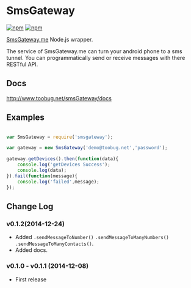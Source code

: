 # SmsGateway

[![npm](http://img.shields.io/npm/v/gulp-toor.svg)](https://www.npmjs.com/package/gulp-toor)
[![npm](http://img.shields.io/npm/l/gulp-toor.svg)](https://www.npmjs.com/package/gulp-toor)

[SmsGateway.me](https://smsgateway.me) Node.js wrapper.

The service of SmsGateway.me can turn your android phone to a sms tunnel. You can programmatically send or receive messages with there RESTful API.

## Docs

<http://www.toobug.net/smsGateway/docs>

## Examples

```javascript

var SmsGateway = require('smsgateway');

var gateway = new SmsGateway('demo@toobug.net','password');

gateway.getDevices().then(function(data){
	console.log('getDevices Success');
	console.log(data);
}).fail(function(message){
	console.log('failed',message);
});

```

## Change Log

### v0.1.2(2014-12-24)

- Added `.sendMessageToNumber()` `.sendMessageToManyNumbers()` `.sendMessageToManyContacts()`.
- Added docs.

### v0.1.0 - v0.1.1 (2014-12-08)

- First release
